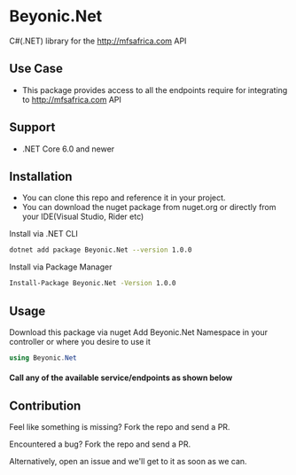 # Beyonic.Net
C#(.NET) library for the http://mfsafrica.com API

## Use Case
- This package provides access to all the endpoints require for integrating to http://mfsafrica.com API

## Support
- .NET Core 6.0 and newer

## Installation
- You can clone this repo and reference it in your project. 
- You can download the nuget package from nuget.org or directly from your IDE(Visual Studio, Rider etc)

Install via .NET CLI

```bash
dotnet add package Beyonic.Net --version 1.0.0
```
Install via Package Manager

```bash
Install-Package Beyonic.Net -Version 1.0.0
```
## Usage
Download this package via nuget 
Add Beyonic.Net Namespace in your controller or where you desire to use it

```c#
using Beyonic.Net
```
#### Call any of the available service/endpoints as shown below



## Contribution
Feel like something is missing? Fork the repo and send a PR.

Encountered a bug? Fork the repo and send a PR.

Alternatively, open an issue and we'll get to it as soon as we can.


